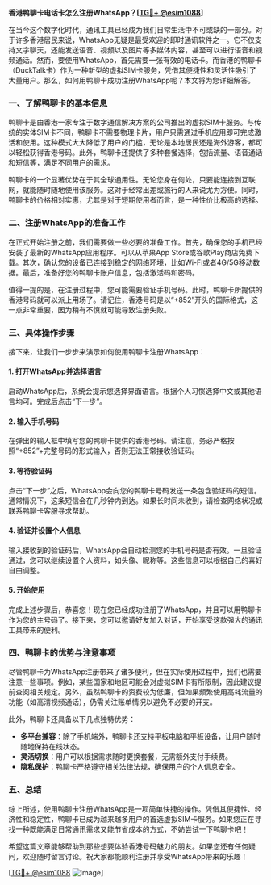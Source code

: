 **香港鸭聊卡电话卡怎么注册WhatsApp？[[TG💪+ @esim1088](https://t.me/s/esim1088)]**

在当今这个数字化时代，通讯工具已经成为我们日常生活中不可或缺的一部分。对于许多香港居民来说，WhatsApp无疑是最受欢迎的即时通讯软件之一。它不仅支持文字聊天，还能发送语音、视频以及图片等多媒体内容，甚至可以进行语音和视频通话。然而，要使用WhatsApp，首先需要一张有效的电话卡。而香港的鸭聊卡（DuckTalk卡）作为一种新型的虚拟SIM卡服务，凭借其便捷性和灵活性吸引了大量用户。那么，如何用鸭聊卡成功注册WhatsApp呢？本文将为您详细解答。

### 一、了解鸭聊卡的基本信息

鸭聊卡是由香港一家专注于数字通信解决方案的公司推出的虚拟SIM卡服务。与传统的实体SIM卡不同，鸭聊卡不需要物理卡片，用户只需通过手机应用即可完成激活和使用。这种模式大大降低了用户的门槛，无论是本地居民还是海外游客，都可以轻松获得香港号码。此外，鸭聊卡还提供了多种套餐选择，包括流量、语音通话和短信等，满足不同用户的需求。

鸭聊卡的一个显著优势在于其全球通用性。无论您身在何处，只要能连接到互联网，就能随时随地使用该服务。这对于经常出差或旅行的人来说尤为方便。同时，鸭聊卡的价格相对实惠，尤其是对于短期使用者而言，是一种性价比极高的选择。

### 二、注册WhatsApp的准备工作

在正式开始注册之前，我们需要做一些必要的准备工作。首先，确保您的手机已经安装了最新的WhatsApp应用程序。可以从苹果App Store或谷歌Play商店免费下载。其次，确认您的设备已连接到稳定的网络环境，比如Wi-Fi或者4G/5G移动数据。最后，准备好您的鸭聊卡账户信息，包括激活码和密码。

值得一提的是，在注册过程中，您可能需要验证手机号码。此时，鸭聊卡所提供的香港号码就可以派上用场了。请记住，香港号码是以“+852”开头的国际格式，这一点非常重要，因为稍有不慎就可能导致注册失败。

### 三、具体操作步骤

接下来，让我们一步步来演示如何使用鸭聊卡注册WhatsApp：

#### 1. 打开WhatsApp并选择语言
启动WhatsApp后，系统会提示您选择界面语言。根据个人习惯选择中文或其他语言均可。完成后点击“下一步”。

#### 2. 输入手机号码
在弹出的输入框中填写您的鸭聊卡提供的香港号码。请注意，务必严格按照“+852”+完整号码的形式输入，否则无法正常接收验证码。

#### 3. 等待验证码
点击“下一步”之后，WhatsApp会向您的鸭聊卡号码发送一条包含验证码的短信。通常情况下，这条短信会在几秒钟内到达。如果长时间未收到，请检查网络状况或联系鸭聊卡客服寻求帮助。

#### 4. 验证并设置个人信息
输入接收到的验证码后，WhatsApp会自动检测您的手机号码是否有效。一旦验证通过，您可以继续设置个人资料，如头像、昵称等。这些信息可以根据自己的喜好自由调整。

#### 5. 开始使用
完成上述步骤后，恭喜您！现在您已经成功注册了WhatsApp，并且可以用鸭聊卡作为您的主号码了。接下来，您可以邀请好友加入对话，开始享受这款强大的通讯工具带来的便利。

### 四、鸭聊卡的优势与注意事项

尽管鸭聊卡为WhatsApp注册带来了诸多便利，但在实际使用过程中，我们也需要注意一些事项。例如，某些国家和地区可能会对虚拟SIM卡有所限制，因此建议提前查阅相关规定。另外，虽然鸭聊卡的资费较为低廉，但如果频繁使用高耗流量的功能（如高清视频通话），仍需关注账单情况以避免不必要的开支。

此外，鸭聊卡还具备以下几点独特优势：
- **多平台兼容**：除了手机端外，鸭聊卡还支持平板电脑和平板设备，让用户随时随地保持在线状态。
- **灵活切换**：用户可以根据需求随时更换套餐，无需额外支付手续费。
- **隐私保护**：鸭聊卡严格遵守相关法律法规，确保用户的个人信息安全。

### 五、总结

综上所述，使用鸭聊卡注册WhatsApp是一项简单快捷的操作。凭借其便捷性、经济性和稳定性，鸭聊卡已成为越来越多用户的首选虚拟SIM卡服务。如果您正在寻找一种既能满足日常通讯需求又能节省成本的方式，不妨尝试一下鸭聊卡吧！

希望这篇文章能够帮助到那些想要体验香港号码魅力的朋友。如果您还有任何疑问，欢迎随时留言讨论。祝大家都能顺利注册并享受WhatsApp带来的乐趣！

[[TG💪+ @esim1088](https://t.me/s/esim1088) ![Image](https://i.postimg.cc/4NQfJmqS/Snipaste-2025-05-13-00-14-12.png)]